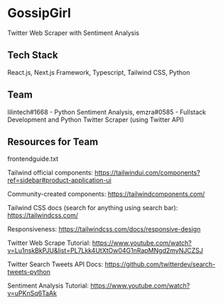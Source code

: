 # GossipGirl

Twitter Web Scraper with Sentiment Analysis

## Tech Stack

React.js, Next.js Framework, Typescript, Tailwind CSS, Python

## Team

lilintech#1668 - Python Sentiment Analysis, emzra#0585 - Fullstack Development and Python Twitter Scraper (using Twitter API)

## Resources for Team

frontendguide.txt

Tailwind official components: https://tailwindui.com/components?ref=sidebar#product-application-ui

Community-created components: https://tailwindcomponents.com/

Tailwind CSS docs (search for anything using search bar): https://tailwindcss.com/

Responsiveness: https://tailwindcss.com/docs/responsive-design

Twitter Web Scrape Tutorial: https://www.youtube.com/watch?v=Lu1nskBkPJU&list=PL7Lkk4UtXtOw04G1nRapMNgd2myNJCZSJ

Twitter Search Tweets API Docs: https://github.com/twitterdev/search-tweets-python

Sentiment Analysis Tutorial: https://www.youtube.com/watch?v=uPKnSq6TaAk 
